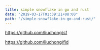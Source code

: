 ```yaml
---
title: simple snowflake in go and rust
date: "2019-03-17T01:39:21+08:00"
path: "/simple-snowflake-in-go-and-rust/"
---
```


<https://github.com/liuchong/sf>

<https://github.com/liuchong/fid>

